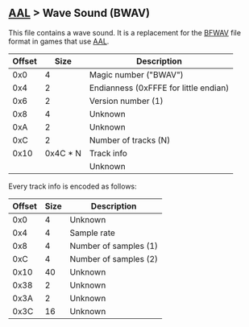 ## [AAL](../../formats.md#aal) > Wave Sound (BWAV)

This file contains a wave sound. It is a replacement for the [BFWAV](../nw/bfwav.md) file format in games that use [AAL](../../formats.md#aal).

| Offset | Size | Description |
| --- | --- | --- |
| 0x0 | 4 | Magic number ("BWAV") |
| 0x4 | 2 | Endianness (0xFFFE for little endian) |
| 0x6 | 2 | Version number (1) |
| 0x8 | 4 | Unknown |
| 0xA | 2 | Unknown |
| 0xC | 2 | Number of tracks (N) |
| 0x10 | 0x4C * N | Track info |
| | | Unknown |

Every track info is encoded as follows:

| Offset | Size | Description |
| --- | --- | --- |
| 0x0 | 4 | Unknown |
| 0x4 | 4 | Sample rate |
| 0x8 | 4 | Number of samples (1) |
| 0xC | 4 | Number of samples (2) |
| 0x10 | 40 | Unknown |
| 0x38 | 2 | Unknown |
| 0x3A | 2 | Unknown |
| 0x3C | 16 | Unknown |
